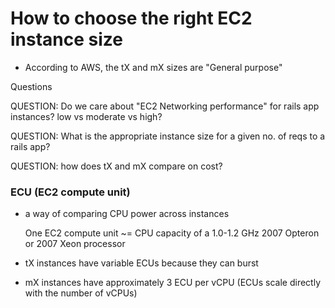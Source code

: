 # How to choose the right EC2 instance size

- According to AWS, the tX and mX sizes are "General purpose"

Questions

QUESTION: Do we care about "EC2 Networking performance" for rails app instances?
low vs moderate vs high?

QUESTION: What is the appropriate instance size for a given no. of reqs to a
rails app?

QUESTION: how does tX and mX compare on cost?

### ECU (EC2 compute unit)

- a way of comparing CPU power across instances

    One EC2 compute unit ~= CPU capacity of a 1.0-1.2 GHz 2007 Opteron or 2007
    Xeon processor

- tX instances have variable ECUs because they can burst
- mX instances have approximately 3 ECU per vCPU (ECUs scale directly with the
  number of vCPUs)
